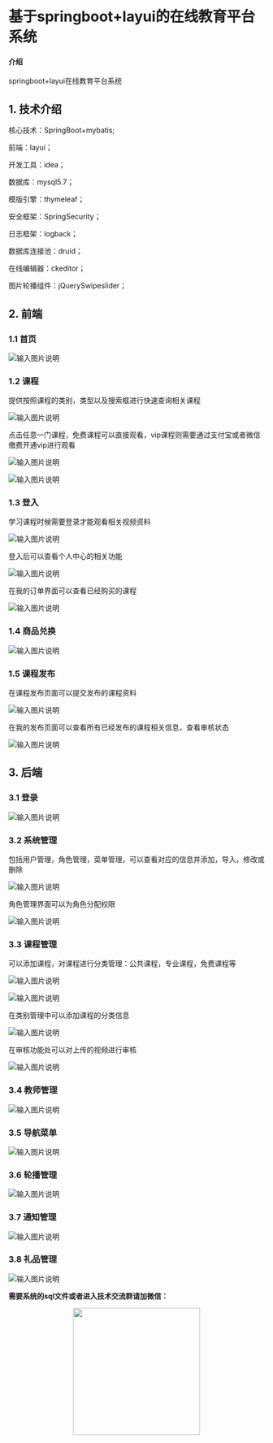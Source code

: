# 基于springboot+layui的在线教育平台系统

#### 介绍
springboot+layui在线教育平台系统

## 1. 技术介绍

核心技术：SpringBoot+mybatis;

前端：layui；

开发工具：idea；

数据库：mysql5.7；

模版引擎：thymeleaf；

安全框架：SpringSecurity；

日志框架：logback；

数据库连接池：druid；

在线编辑器：ckeditor；

图片轮播组件：jQuerySwipeslider；

## 2. 前端

### 1.1 首页

![输入图片说明](https://images.gitee.com/uploads/images/2021/0125/134333_601d98f4_7604956.png "屏幕截图.png")

### 1.2 课程

提供按照课程的类别，类型以及搜索框进行快速查询相关课程

![输入图片说明](https://images.gitee.com/uploads/images/2021/0125/134456_97795465_7604956.png "屏幕截图.png")

点击任意一门课程，免费课程可以直接观看，vip课程则需要通过支付宝或者微信缴费开通vip进行观看

![输入图片说明](https://images.gitee.com/uploads/images/2021/0125/134650_63ac6d1f_7604956.png "屏幕截图.png")

![输入图片说明](https://images.gitee.com/uploads/images/2021/0125/134720_65078683_7604956.png "屏幕截图.png")

### 1.3 登入

学习课程时候需要登录才能观看相关视频资料

![输入图片说明](https://images.gitee.com/uploads/images/2021/0125/134803_b5e67612_7604956.png "屏幕截图.png")

登入后可以查看个人中心的相关功能

![输入图片说明](https://images.gitee.com/uploads/images/2021/0125/134857_fea4e0af_7604956.png "屏幕截图.png")

在我的订单界面可以查看已经购买的课程

![输入图片说明](https://images.gitee.com/uploads/images/2021/0125/134945_f5768740_7604956.png "屏幕截图.png")

### 1.4 商品兑换

![输入图片说明](https://images.gitee.com/uploads/images/2021/0125/135034_1c1bc7c1_7604956.png "屏幕截图.png")

### 1.5 课程发布

在课程发布页面可以提交发布的课程资料

![输入图片说明](https://images.gitee.com/uploads/images/2021/0125/135738_abc524ef_7604956.png "屏幕截图.png")

在我的发布页面可以查看所有已经发布的课程相关信息，查看审核状态

![输入图片说明](https://images.gitee.com/uploads/images/2021/0125/135825_a41277e7_7604956.png "屏幕截图.png")

## 3. 后端

### 3.1 登录

![输入图片说明](https://images.gitee.com/uploads/images/2021/0125/142313_adff7a56_7604956.png "屏幕截图.png")

### 3.2 系统管理

包括用户管理，角色管理，菜单管理，可以查看对应的信息并添加，导入，修改或删除

![输入图片说明](https://images.gitee.com/uploads/images/2021/0125/145936_d96148f1_7604956.png "屏幕截图.png")

角色管理界面可以为角色分配权限

![输入图片说明](https://images.gitee.com/uploads/images/2021/0125/150035_4384b1ac_7604956.png "屏幕截图.png")

### 3.3 课程管理

可以添加课程，对课程进行分类管理：公共课程，专业课程，免费课程等

![输入图片说明](https://images.gitee.com/uploads/images/2021/0125/152254_65b0b909_7604956.png "屏幕截图.png")

![输入图片说明](https://images.gitee.com/uploads/images/2021/0125/153657_e65e091a_7604956.png "屏幕截图.png")

在类别管理中可以添加课程的分类信息

![输入图片说明](https://images.gitee.com/uploads/images/2021/0125/153853_e01a3d06_7604956.png "屏幕截图.png")

在审核功能处可以对上传的视频进行审核

![输入图片说明](https://images.gitee.com/uploads/images/2021/0125/153942_1921d185_7604956.png "屏幕截图.png")

### 3.4 教师管理

![输入图片说明](https://images.gitee.com/uploads/images/2021/0125/154034_58ee43b0_7604956.png "屏幕截图.png")

### 3.5 导航菜单

![输入图片说明](https://images.gitee.com/uploads/images/2021/0125/154104_849a7cd6_7604956.png "屏幕截图.png")

### 3.6 轮播管理

![输入图片说明](https://images.gitee.com/uploads/images/2021/0125/154131_7ea11dbb_7604956.png "屏幕截图.png")

### 3.7 通知管理

![输入图片说明](https://images.gitee.com/uploads/images/2021/0125/154217_fdac694a_7604956.png "屏幕截图.png")

### 3.8 礼品管理

![输入图片说明](https://images.gitee.com/uploads/images/2021/0125/154325_b01403aa_7604956.png "屏幕截图.png")

**需要系统的sql文件或者进入技术交流群请加微信：**

<div align=center><img width="250" height="250" src="https://images.gitee.com/uploads/images/2021/0126/110318_69602a4b_7604956.png"/></div>
